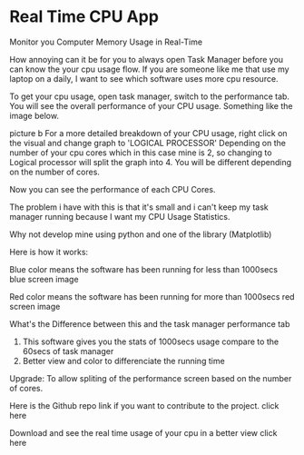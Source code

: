 # Real Time CPU App
 Monitor you Computer Memory Usage in Real-Time

How annoying can it be for you to always open Task Manager before
you can know the your cpu usage flow. If you are someone like me that use my
laptop on a daily, I want to see which software uses more cpu resource.

To get your cpu usage, open task manager, switch to the performance tab.
You will see the overall performance of your CPU usage.
Something like the image below.

picture b
For a more detailed breakdown of your CPU usage, right click on the visual
and change graph to 'LOGICAL PROCESSOR'
Depending on the number of your cpu cores which in this case mine is 2,
so changing to Logical processor will split the graph into 4. You will be 
different depending on the number of cores. 

Now you can see the performance of each CPU Cores. 

The problem i have with this is that it's small and i can't keep my task
manager running because I want my CPU Usage Statistics.

Why not develop mine using python and one of the library (Matplotlib)

Here is how it works:


Blue color means the software has been running for less than 1000secs
blue screen image

Red color means the software has been running for more than 1000secs
red screen image

What's the Difference between this and the task manager performance tab
1. This software gives you the stats of 1000secs usage compare to the 60secs of 
task manager
2. Better view and color to differenciate the running time

Upgrade:
To allow spliting of the performance screen based on the number of cores.

Here is the Github repo link if you want to contribute to the project.
click here

Download and see the real time usage of your cpu in a better view
click here